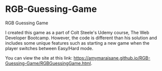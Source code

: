 # RGB-Guessing-Game
RGB Guessing Game

I created this game as a part of Colt Steele's Udemy course, The Web Developer Bootcamp. However, the code is different than his solution and includes some unique features such as starting a new game when the player switches between Easy/Hard mode.

You can view the site at this link: https://amymaraisane.github.io/RGB-Guessing-Game/RGBGuessingGame.html. 
